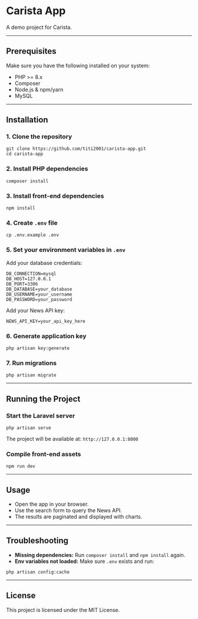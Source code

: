 # Carista App

A demo project for Carista.

---

## Prerequisites

Make sure you have the following installed on your system:

* PHP >= 8.x
* Composer
* Node.js & npm/yarn
* MySQL

---

## Installation

### 1. Clone the repository

```
git clone https://github.com/titi2001/carista-app.git
cd carista-app
```

### 2. Install PHP dependencies

```
composer install
```

### 3. Install front-end dependencies

```
npm install
```

### 4. Create `.env` file

```
cp .env.example .env
```

### 5. Set your environment variables in `.env`

Add your database credentials:

```
DB_CONNECTION=mysql
DB_HOST=127.0.0.1
DB_PORT=3306
DB_DATABASE=your_database
DB_USERNAME=your_username
DB_PASSWORD=your_password
```

Add your News API key:

```
NEWS_API_KEY=your_api_key_here
```

### 6. Generate application key

```
php artisan key:generate
```

### 7. Run migrations

```
php artisan migrate
```

---

## Running the Project

### Start the Laravel server

```
php artisan serve
```

The project will be available at: `http://127.0.0.1:8000`

### Compile front-end assets

```
npm run dev
```

---

## Usage

* Open the app in your browser.
* Use the search form to query the News API.
* The results are paginated and displayed with charts.

---

## Troubleshooting

* **Missing dependencies:** Run `composer install` and `npm install` again.
* **Env variables not loaded:** Make sure `.env` exists and run:

```
php artisan config:cache
```

---

## License

This project is licensed under the MIT License.
